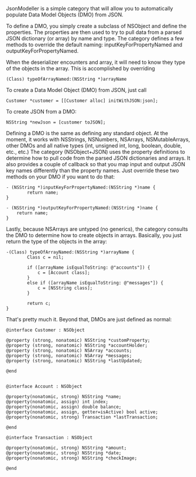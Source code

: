 JsonModeller is a simple category that will allow you to automatically populate Data Model Objects (DMO) from JSON.  

To define a DMO, you simply create a subclass of NSObject and define the properties.  The properties are then used to try to pull data from a parsed JSON dictionary (or array) by name and type.  The category defines a few methods to override the default naming: inputKeyForPropertyNamed and outputKeyForPropertyNamed.

When the deserializer encounters and array, it will need to know they type of the objects in the array.  This is accomplished by overriding 

	(Class) typeOfArrayNamed:(NSString *)arrayName

To create a Data Model Object (DMO) from JSON, just call

	Customer *customer = [[Customer alloc] initWithJSON:json];

To create JSON from a DMO:

	NSString *newJson = [customer toJSON];

Defining a DMO is the same as defining any standard object.  At the moment, it works with NSStrings, NSNumbers, NSArrays, NSMutableArrays, other DMOs and all native types (int, unsigned int, long, boolean, double, etc., etc.)   The category (NSObject+JSON) uses the property definitions to determine how to pull code from the parsed JSON dictionaries and arrays.  It also provides a couple of callback so that you map input and output JSON key names differently than the property names.  Just override these two methods on your DMO if  you want to do that:

	- (NSString *)inputKeyForPropertyNamed:(NSString *)name {
    		return name;
	}

	- (NSString *)outputKeyForPropertyNamed:(NSString *)name {
		return name;
	}

Lastly, because NSArrays are untyped (no generics), the category consults the DMO to determine how to create objects in arrays.  Basically, you just return the type of the objects in the array:

	-(Class) typeOfArrayNamed:(NSString *)arrayName {
    		Class c = nil;
    
    		if ([arrayName isEqualToString: @"accounts"]) {
        		c = [Account class];
    		}
    		else if ([arrayName isEqualToString: @"messages"]) {
        		c = [NSString class];
    		}
    		
    		return c;
	}

That's pretty much it.  Beyond that, DMOs are just defined as normal:

	@interface Customer : NSObject

	@property (strong, nonatomic) NSString *customProperty;
	@property (strong, nonatomic) NSString *accountHolder;
	@property (strong, nonatomic) NSArray *accounts;
	@property (strong, nonatomic) NSArray *messages;
	@property (strong, nonatomic) NSString *lastUpdated;

	@end


	@interface Account : NSObject
	
	@property(nonatomic, strong) NSString *name;
	@property(nonatomic, assign) int index;
	@property(nonatomic, assign) double balance;
	@property(nonatomic, assign, getter=isActive) bool active;
	@property(nonatomic, strong) Transaction *lastTransaction;
	
	@end
	
	@interface Transaction : NSObject
	
	@property(nonatomic, strong) NSString *amount;
	@property(nonatomic, strong) NSString *date;
	@property(nonatomic, strong) NSString *checkImage;
	
	@end


